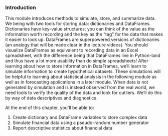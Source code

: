 ### Introduction

This module introduces methods to simulate, store, and summarize data.  We being with two tools for storing data: dictionaries and DataFrames.  Dictionaries have key-value structures; you can think of the value as the information worth recording and the key as the “tag” for the data that makes it easier to look up.  DataFrames are superpowered versions of dictionaries (an analogy that will be made clear in the lecture videos).  You should visualize DataFrames as equivalent to recording data in an Excel spreadsheet, with the difference being that DataFrames live in Python-land and thus have a lot more usability than do simple spreadsheets!  After learning about how to store information in DataFrames, we’ll learn to simulate information to create hypothetical datasets.  These simulations will be helpful to learning about statistical analysis in the following module as well as in forecasting applications in a later module.  When data is not generated by simulation and is instead observed from the real world, we need tools to verify the quality of the data and look for outliers.  We’ll do this by way of data descriptives and diagnostics.

At the end of this chapter, you'll be able to:
1. Create dictionary and DataFrame variables to store complex data
2. Simulate financial data using a pseudo-random number generator
3. Report descriptive statistics about financial data
